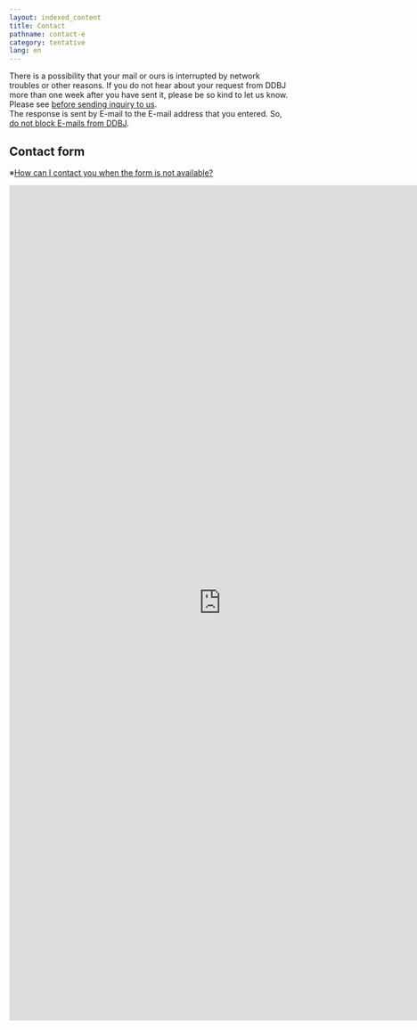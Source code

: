 ```yaml
---
layout: indexed_content
title: Contact
pathname: contact-e
category: tentative
lang: en
---
```


There is a possibility that your mail or ours is interrupted by network
troubles or other reasons. If you do not hear about your request from
DDBJ more than one week after you have sent it, please be so kind to let
us know.  
Please see [before sending inquiry to
us](before-sending-inquiries-e.html).  
The response is sent by E-mail to the E-mail address that you entered.
So, [do not block E-mails from DDBJ](precautions-e.html).

## Contact form <a name="to-ddbj"></a>

※[How can I contact you when the form is not available?](/faq/en/index-e.html#contact-form-not-displayed)

<!--<iframe src="https://docs.google.com/forms/d/e/1FAIpQLScgY6STG6yQ5NLSc7bv2mQuOcehz-00V4OyHEjkNtnqd1PZHA/viewform?embedded=true" width="760" height="1500" frameborder="0" marginheight="0" marginwidth="0">読み込んでいます...</iframe>-->
<iframe src="https://docs.google.com/forms/d/e/1FAIpQLSeNrBMkr9lV6IaWCJCXeGBddDF3tJXcv6SQCQ5lYWETmiuRAg/viewform?embedded=true" width="760" height="1500" frameborder="0" marginheight="0" marginwidth="0">読み込んでいます...</iframe>

<!--<h2 id="to-submitters">Inquiry to the sequence submitters (submitted to DDBJ)</h2>
<p class="bold">Please use this form to send your questions and/or requests to the submitter.</p>

<p>Please reconfirm following things before sending your message.<br>
Have you checked the paper indicated in the REFERENCE line(s) on the DDBJ flat file of the entry?<br>
It is possible that you can find the answer of your question and/or the way to contact the submitter(s) on the paper.</p>-->

<!--<iframe src="https://docs.google.com/forms/d/e/1FAIpQLSfru5osfr-hgyCMK1AZ0drYvbtd7R-x_RF7jNtJfVD5OrGc1w/viewform?embedded=true" width="760" height="1300" frameborder="0" marginheight="0" marginwidth="0">読み込んでいます...</iframe>-->
<!--<iframe src="https://docs.google.com/forms/d/e/1FAIpQLScXylXjW7IMWc_45_WIFg89Kn7b_bGxqFvsb9vYjiWp6eoCQg/viewform?embedded=true" width="760" height="1300" frameborder="0" marginheight="0" marginwidth="0">読み込んでいます...</iframe>-->